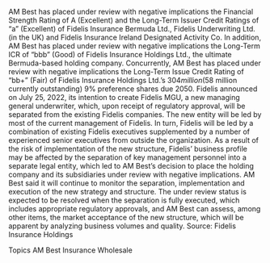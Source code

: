 AM Best has placed under review with negative implications the Financial Strength Rating of A (Excellent) and the Long-Term Issuer Credit Ratings of “a” (Excellent) of Fidelis Insurance Bermuda Ltd., Fidelis Underwriting Ltd. (in the UK) and Fidelis Insurance Ireland Designated Activity Co.
In addition, AM Best has placed under review with negative implications the Long-Term ICR of “bbb” (Good) of Fidelis Insurance Holdings Ltd., the ultimate Bermuda-based holding company. Concurrently, AM Best has placed under review with negative implications the Long-Term Issue Credit Rating of “bb+” (Fair) of Fidelis Insurance Holdings Ltd.’s $304 million ($58 million currently outstanding) 9% preference shares due 2050.
Fidelis announced on July 25, 2022, its intention to create Fidelis MGU, a new managing general underwriter, which, upon receipt of regulatory approval, will be separated from the existing Fidelis companies. The new entity will be led by most of the current management of Fidelis. In turn, Fidelis will be led by a combination of existing Fidelis executives supplemented by a number of experienced senior executives from outside the organization.
As a result of the risk of implementation of the new structure, Fidelis’ business profile may be affected by the separation of key management personnel into a separate legal entity, which led to AM Best’s decision to place the holding company and its subsidiaries under review with negative implications.
AM Best said it will continue to monitor the separation, implementation and execution of the new strategy and structure.
The under review status is expected to be resolved when the separation is fully executed, which includes appropriate regulatory approvals, and AM Best can assess, among other items, the market acceptance of the new structure, which will be apparent by analyzing business volumes and quality.
Source: Fidelis Insurance Holdings

Topics
AM Best
Insurance Wholesale
